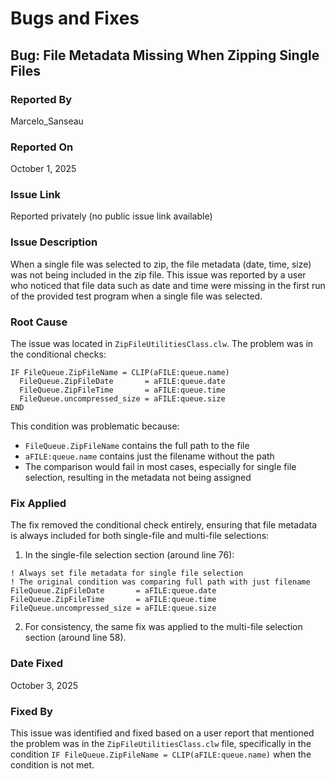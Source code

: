 # Bugs and Fixes

## Bug: File Metadata Missing When Zipping Single Files

### Reported By
Marcelo_Sanseau

### Reported On
October 1, 2025

### Issue Link
Reported privately (no public issue link available)

### Issue Description
When a single file was selected to zip, the file metadata (date, time, size) was not being included in the zip file. This issue was reported by a user who noticed that file data such as date and time were missing in the first run of the provided test program when a single file was selected.

### Root Cause
The issue was located in `ZipFileUtilitiesClass.clw`. The problem was in the conditional checks:

```clarion
IF FileQueue.ZipFileName = CLIP(aFILE:queue.name)
  FileQueue.ZipFileDate       = aFILE:queue.date
  FileQueue.ZipFileTime       = aFILE:queue.time
  FileQueue.uncompressed_size = aFILE:queue.size
END
```

This condition was problematic because:
- `FileQueue.ZipFileName` contains the full path to the file
- `aFILE:queue.name` contains just the filename without the path
- The comparison would fail in most cases, especially for single file selection, resulting in the metadata not being assigned

### Fix Applied
The fix removed the conditional check entirely, ensuring that file metadata is always included for both single-file and multi-file selections:

1. In the single-file selection section (around line 76):
```clarion
! Always set file metadata for single file selection
! The original condition was comparing full path with just filename
FileQueue.ZipFileDate       = aFILE:queue.date
FileQueue.ZipFileTime       = aFILE:queue.time
FileQueue.uncompressed_size = aFILE:queue.size
```

2. For consistency, the same fix was applied to the multi-file selection section (around line 58).

### Date Fixed
October 3, 2025

### Fixed By
This issue was identified and fixed based on a user report that mentioned the problem was in the `ZipFileUtilitiesClass.clw` file, specifically in the condition `IF FileQueue.ZipFileName = CLIP(aFILE:queue.name)` when the condition is not met.